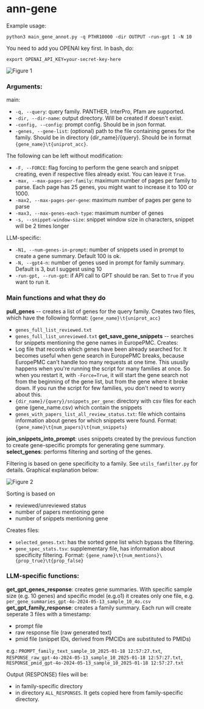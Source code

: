 # ann-gene

Example usage:

```python3 main_gene_annot.py -q PTHR10000 -dir OUTPUT -run-gpt 1 -N 10```

You need to add you OPENAI key first. In bash, do:

```export OPENAI_API_KEY=your-secret-key-here```

![Figure 1](./1.jpg)

### Arguments:

main:
* ```-q, --query```: query family. PANTHER, InterPro, Pfam are supported.
* ```-dir, --dir-name```: output directory. Will be created if doesn't exist.
* ```-config, --config```: prompt config. Should be in json format.
* ```-genes, --gene-list```: (optional) path to the file containing genes for the family. Should be in directory {dir_name}/{query}. Should be in format ```{gene_name}\t{uniprot_acc}```.

The following can be left without modification:
* ```-F, --FORCE```: flag forcing to perform the gene search and snippet creating, even if respective files already exist. You can leave it ```True```.
* ```-max, --max-pages-per-family```: maximum number of pages per family to parse. Each page has 25 genes, you might want to increase it to 100 or 1000.
* ```-max2, --max-pages-per-gene```: maximum number of pages per gene to parse
* ```-max3, --max-genes-each-type```: maximum number of genes
* ```-s, --snippet-window-size```: snippet window size in characters, snippet will be 2 times longer

LLM-specific:
* ```-N1, --num-genes-in-prompt```: number of snippets used in prompt to create a gene summary. Default 100 is ok.
* ```-N, --gpt4-n```: number of genes used in prompt for family summary. Default is 3, but I suggest using 10
* ```-run-gpt, --run-gpt```: if API call to GPT should be ran. Set to ```True``` if you want to run it.

### Main functions and what they do

**pull_genes** -- creates a list of genes for the query family. Creates two files, which have the following format: ```{gene_name}\t{uniprot_acc}```
* ```genes_full_list_reviewed.txt```
* ```genes_full_list_unreviewed.txt```
**get_save_gene_snippets** -- searches for snippets mentioning the gene names in EuropePMC. Creates:
* Log file that records which genes have been already searched for. It becomes useful when gene search in EuropePMC breaks, because EuropePMC can't handle too many requests at one time. This ususlly happens when you're running the script for many families at once. So when you restart it, with ```-Force=True```, it will start the gene search not from the beginning of the gene list, but from the gene where it broke down. If you run the script for few families, you don't need to worry about this.
* ```{dir_name}/{query}/snippets_per_gene```: directory with csv files for each gene (gene_name.csv) which contain the snippets
* ```genes_with_papers_list_all_review_status.txt```: file which contains information about genes for which snippets were found. Format: ```{gene_name}\t{num_papers}\t{num_snippets}```
  
**join_snippets_into_prompt**: uses snippets created by the previous function to create gene-specific prompts for generating gene summary.
**select_genes**: performs filtering and sorting of the genes. 

Filtering is based on gene specificity to a family. See ```utils_famfilter.py``` for details. Graphical explanation below:

![Figure 2](./2.jpg)

Sorting is based on
* reviewed/unreviewed status
* number of papers mentioning gene
* number of snippets mentioning gene

Creates files:
* ```selected_genes.txt```: has the sorted gene list which bypass the filtering.
* ```gene_spec_stats.tsv```: supplementary file, has information about specificity filtering. Format: ```{gene_name}\t{num_mentions}\{prop_true}\t{prop_false}```


### LLM-specific functions:

**get_gpt_genes_response**: creates gene summaries. With specific sample size (e.g. 10 genes) and specific model (e.g.o1) it creates only one file, e.g. ```per_gene_summaries_gpt-4o-2024-05-13_sample_10_4o.csv```
**get_gpt_family_response**: creates a family summary. Each run will create seperate 3 files with a timestamp:
* prompt file
* raw response file (raw generated text)
* pmid file (snippet IDs, derived from PMCIDs are substituted to PMIDs)

e.g.: ```PROMPT_family_text_sample_10_2025-01-18 12:57:27.txt```, ```RESPONSE_raw_gpt-4o-2024-05-13_sample_10_2025-01-18 12:57:27.txt```, ```RESPONSE_pmid_gpt-4o-2024-05-13_sample_10_2025-01-18 12:57:27.txt```

Output (RESPONSE) files will be:
* in family-specific directory
* in directory ```ALL_RESPONSES```. It gets copied here from family-specific directory.


 
